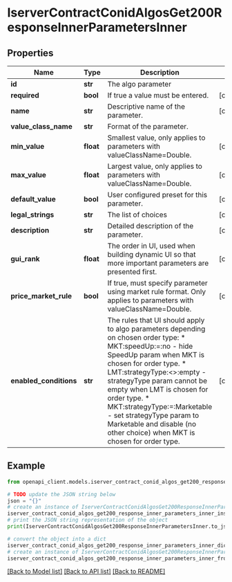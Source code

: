 # IserverContractConidAlgosGet200ResponseInnerParametersInner


## Properties

Name | Type | Description | Notes
------------ | ------------- | ------------- | -------------
**id** | **str** | The algo parameter | 
**required** | **bool** | If true a value must be entered. | [optional] 
**name** | **str** | Descriptive name of the parameter. | [optional] 
**value_class_name** | **str** | Format of the parameter. | 
**min_value** | **float** | Smallest value, only applies to parameters with valueClassName&#x3D;Double. | [optional] 
**max_value** | **float** | Largest value, only applies to parameters with valueClassName&#x3D;Double. | [optional] 
**default_value** | **bool** | User configured preset for this parameter. | [optional] 
**legal_strings** | **str** | The list of choices | [optional] 
**description** | **str** | Detailed description of the parameter. | [optional] 
**gui_rank** | **float** | The order in UI, used when building dynamic UI so that more important parameters are presented first. | [optional] 
**price_market_rule** | **bool** | If true, must specify parameter using market rule format. Only applies to parameters with valueClassName&#x3D;Double. | [optional] 
**enabled_conditions** | **str** | The rules that UI should apply to algo parameters depending on chosen order type:  * MKT:speedUp:&#x3D;:no - hide SpeedUp param when MKT is chosen for order type.  * LMT:strategyType:&lt;&gt;:empty - strategyType param cannot be empty when LMT is chosen for order type.  * MKT:strategyType:&#x3D;:Marketable - set strategyType param to Marketable and disable (no other choice) when MKT is chosen for order type.  | [optional] 

## Example

```python
from openapi_client.models.iserver_contract_conid_algos_get200_response_inner_parameters_inner import IserverContractConidAlgosGet200ResponseInnerParametersInner

# TODO update the JSON string below
json = "{}"
# create an instance of IserverContractConidAlgosGet200ResponseInnerParametersInner from a JSON string
iserver_contract_conid_algos_get200_response_inner_parameters_inner_instance = IserverContractConidAlgosGet200ResponseInnerParametersInner.from_json(json)
# print the JSON string representation of the object
print(IserverContractConidAlgosGet200ResponseInnerParametersInner.to_json())

# convert the object into a dict
iserver_contract_conid_algos_get200_response_inner_parameters_inner_dict = iserver_contract_conid_algos_get200_response_inner_parameters_inner_instance.to_dict()
# create an instance of IserverContractConidAlgosGet200ResponseInnerParametersInner from a dict
iserver_contract_conid_algos_get200_response_inner_parameters_inner_from_dict = IserverContractConidAlgosGet200ResponseInnerParametersInner.from_dict(iserver_contract_conid_algos_get200_response_inner_parameters_inner_dict)
```
[[Back to Model list]](../README.md#documentation-for-models) [[Back to API list]](../README.md#documentation-for-api-endpoints) [[Back to README]](../README.md)


